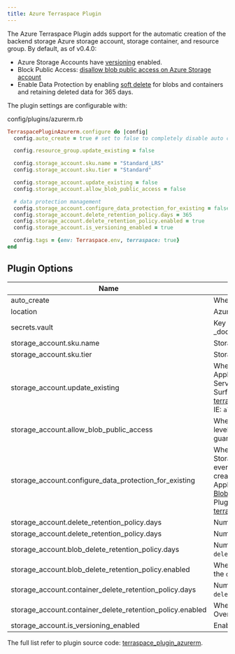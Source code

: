 ```yaml
---
title: Azure Terraspace Plugin
---
```


The Azure Terraspace Plugin adds support for the automatic creation of the backend storage Azure storage account, storage container, and resource group. By default, as of v0.4.0:

* Azure Storage Accounts have [versioning](https://docs.microsoft.com/en-us/azure/storage/blobs/versioning-overview) enabled.
* Block Public Access: [disallow blob public access on Azure Storage account](https://azure.microsoft.com/en-us/updates/choose-to-allow-or-disallow-blob-public-access-on-azure-storage-accounts/)
* Enable Data Protection by enabling [soft delete](https://docs.microsoft.com/en-us/azure/storage/blobs/soft-delete-blob-overview) for blobs and containers and retaining deleted data for 365 days.

The plugin settings are configurable with:

config/plugins/azurerm.rb

```ruby
TerraspacePluginAzurerm.configure do |config|
  config.auto_create = true # set to false to completely disable auto creation

  config.resource_group.update_existing = false

  config.storage_account.sku.name = "Standard_LRS"
  config.storage_account.sku.tier = "Standard"

  config.storage_account.update_existing = false
  config.storage_account.allow_blob_public_access = false

  # data protection management
  config.storage_account.configure_data_protection_for_existing = false
  config.storage_account.delete_retention_policy.days = 365
  config.storage_account.delete_retention_policy.enabled = true
  config.storage_account.is_versioning_enabled = true

  config.tags = {env: Terraspace.env, terraspace: true}
end
```

## Plugin Options

Name | Description | Default
---|---|---
auto_create | Whether or not to automatically create the Azure Storage Account. | true
location | Azure location. By default, it is automatically detected. | nil
secrets.vault | Key Vault name. Used by the [azure_secret]({% link _docs/helpers/azure/secrets.md %}) helper. | nil
storage_account.sku.name | Storage account SKU name. | Standard_LRS
storage_account.sku.tier | Storage account SKU tier. | Standard
storage_account.update_existing | Whether or not to update the existing storage account settings. Applies to settings directly set via the Azure Storage Account Service. Azure Ruby SDK Docs: [StorageAccountUpdateParameters](https://rubydoc.info/gems/azure_mgmt_storage/Azure/Storage/Mgmt/V2021_01_01/Models/StorageAccountUpdateParameters). Surfaced settings to Terraspace Azure plugin: [terraspace_plugin_azurerm/interfaces/backend/storage_account.rb](https://github.com/boltops-tools/terraspace_plugin_azurerm/blob/master/lib/terraspace_plugin_azurerm/interfaces/backend/storage_account.rb#L58)  IE: `allow_blob_public_access` | false
storage_account.allow_blob_public_access | Whether or not to allow blob public access at the storage account level. Data is already private by default. This is an additional guardrail | false
storage_account.configure_data_protection_for_existing | Whether or not to configure the data protection settings for existing Storage Accounts. By default this is off to avoid the Azure API every time `terraspace up` is ran. For brand new Storage Accounts created by Terraspace, data protection settings will be configured. Applies to settings via the Azure BlobService. Azure SDK Docs: [BlobServiceProperties](https://rubydoc.info/gems/azure_mgmt_storage/Azure/Storage/Mgmt/V2021_01_01/Models/BlobServiceProperties) Surfaced settings to Terraspace Azure Plugin: [terraspace_plugin_azurerm/interfaces/backend/storage_account.rb](https://github.com/boltops-tools/terraspace_plugin_azurerm/blob/master/lib/terraspace_plugin_azurerm/interfaces/backend/storage_account.rb#L75) | false
storage_account.delete_retention_policy.days | Number of days to retain blobs and containers after deleted. | 365
storage_account.delete_retention_policy.days | Number of days to retain blobs and containers after deleted. | true
storage_account.blob_delete_retention_policy.days | Number of days to retain blobs after deleted. Overrides the `delete_retention_policy.days` setting. | 365
storage_account.blob_delete_retention_policy.enabled | Whether or not to enable the retention policy for blobs. Overrides the `delete_retention_policy.enabled` setting. | true
storage_account.container_delete_retention_policy.days | Number of days to retain containers after deleted. Overrides the `delete_retention_policy.days` setting. | 365
storage_account.container_delete_retention_policy.enabled | Whether or not to enable the retention policy for containers. Overrides the `delete_retention_policy.enabled` setting. | true
storage_account.is_versioning_enabled | Enables versioning for blobs. | true

The full list refer to plugin source code: [terraspace_plugin_azurerm](https://github.com/boltops-tools/terraspace_plugin_azurerm/blob/master/lib/terraspace_plugin_azurerm/interfaces/config.rb).

